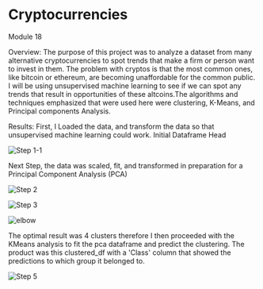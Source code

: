 # Cryptocurrencies
Module 18

Overview: 
The purpose of this project was to analyze a dataset from many alternative cryptocurrencies to spot trends that make a firm or person want to invest in them. The problem with cryptos is that the most common ones, like bitcoin or ethereum, are becoming unaffordable for the common public. I will be using unsupervised machine learning to see if we can spot any trends that result in opportunities of these altcoins.The algorithms and techniques emphasized that were used here were clustering, K-Means, and Principal components Analysis. 


Results: 
First, I Loaded the data, and transform the data so that unsupervised machine learning could work.
Initial Dataframe Head 

![Step 1-1](https://user-images.githubusercontent.com/95897182/166161180-143985d3-f57a-4e6b-a202-8242241a1524.png)

Next Step, the data was scaled, fit, and transformed in preparation for a Principal Component Analysis (PCA)

![Step 2](https://user-images.githubusercontent.com/95897182/166161324-c933bd40-fb31-4ecb-89a6-2cf658dc65ca.png)

![Step 3](https://user-images.githubusercontent.com/95897182/166161396-0312b935-7621-43ea-bc47-b73ddc120e7d.png)

![elbow](https://user-images.githubusercontent.com/95897182/166161490-13d3ccba-5a4c-4171-b8cf-095d1b0d278f.png)

The optimal result was 4 clusters therefore I then proceeded with the KMeans analysis to fit the pca dataframe and predict the clustering. 
The product was this clustered_df with a 'Class' column that showed the predictions to which group it belonged to.

![Step 5](https://user-images.githubusercontent.com/95897182/166161607-a1590e5c-b36e-4f88-865b-874b75fd8f70.png) 









